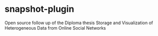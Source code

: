 snapshot-plugin
===============

Open source follow up of the Diploma thesis Storage and Visualization of Heterogeneous Data from Online Social Networks
